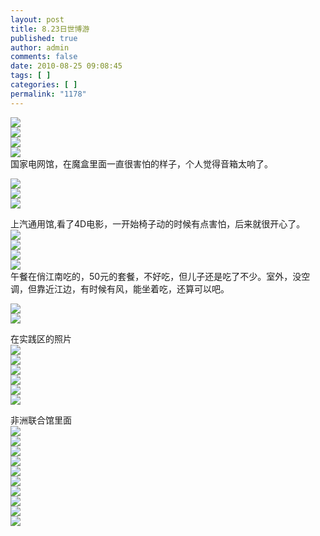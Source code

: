 ```yaml
---
layout: post
title: 8.23日世博游
published: true
author: admin
comments: false
date: 2010-08-25 09:08:45
tags: [ ]
categories: [ ]
permalink: "1178"
---
```

![][1]  
![][2]  
![][3]  
![][4]  
国家电网馆，在魔盒里面一直很害怕的样子，个人觉得音箱太响了。


  


![][5]  
![][6]  
![][7]


  


上汽通用馆,看了4D电影，一开始椅子动的时候有点害怕，后来就很开心了。  
![][8]  
![][9]  
![][10]  
![][11]  
午餐在俏江南吃的，50元的套餐，不好吃，但儿子还是吃了不少。室外，没空调，但靠近江边，有时候有风，能坐着吃，还算可以吧。


  


![][12]  
![][13]


  


在实践区的照片  
![][14]  
![][15]  
![][16]  
![][17]  
![][18]  
![][19]


  


非洲联合馆里面  
![][20]  
![][21]  
![][22]  
![][23]  
![][24]  
![][25]  
![][26]  
![][27]  
![][28]  
![][29]

 [1]: http://xujianian.com/jx/blog/UploadFiles/2010-8/825275269.jpg
 [2]: http://xujianian.com/jx/blog/UploadFiles/2010-8/825797065.jpg
 [3]: http://xujianian.com/jx/blog/UploadFiles/2010-8/825140577.jpg
 [4]: http://xujianian.com/jx/blog/UploadFiles/2010-8/825967243.jpg
 [5]: http://xujianian.com/jx/blog/UploadFiles/2010-8/825870783.jpg
 [6]: http://xujianian.com/jx/blog/UploadFiles/2010-8/825193201.jpg
 [7]: http://xujianian.com/jx/blog/UploadFiles/2010-8/825730817.jpg
 [8]: http://xujianian.com/jx/blog/UploadFiles/2010-8/825520374.jpg
 [9]: http://xujianian.com/jx/blog/UploadFiles/2010-8/825575031.jpg
 [10]: http://xujianian.com/jx/blog/UploadFiles/2010-8/825142884.jpg
 [11]: http://xujianian.com/jx/blog/UploadFiles/2010-8/825982734.jpg
 [12]: http://xujianian.com/jx/blog/UploadFiles/2010-8/825497138.jpg
 [13]: http://xujianian.com/jx/blog/UploadFiles/2010-8/825683137.jpg
 [14]: http://xujianian.com/jx/blog/UploadFiles/2010-8/825318830.jpg
 [15]: http://xujianian.com/jx/blog/UploadFiles/2010-8/825621105.jpg
 [16]: http://xujianian.com/jx/blog/UploadFiles/2010-8/825742463.jpg
 [17]: http://xujianian.com/jx/blog/UploadFiles/2010-8/825166999.jpg
 [18]: http://xujianian.com/jx/blog/UploadFiles/2010-8/825763268.jpg
 [19]: http://xujianian.com/jx/blog/UploadFiles/2010-8/825500585.jpg
 [20]: http://xujianian.com/jx/blog/UploadFiles/2010-8/825598322.jpg
 [21]: http://xujianian.com/jx/blog/UploadFiles/2010-8/825190331.jpg
 [22]: http://xujianian.com/jx/blog/UploadFiles/2010-8/825848742.jpg
 [23]: http://xujianian.com/jx/blog/UploadFiles/2010-8/825297077.jpg
 [24]: http://xujianian.com/jx/blog/UploadFiles/2010-8/825265148.jpg
 [25]: http://xujianian.com/jx/blog/UploadFiles/2010-8/825972448.jpg
 [26]: http://xujianian.com/jx/blog/UploadFiles/2010-8/825257307.jpg
 [27]: http://xujianian.com/jx/blog/UploadFiles/2010-8/825952522.jpg
 [28]: http://xujianian.com/jx/blog/UploadFiles/2010-8/825194836.jpg
 [29]: http://xujianian.com/jx/blog/UploadFiles/2010-8/825505872.jpg